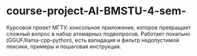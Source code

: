 # course-project-AI-BMSTU-4-sem-
Курсовой проект МГТУ: консольное приложение, которое превращает сложный вопрос в набор атомарных подвопросов. Работает локально (GGUF/llama-cpp-python), есть валидация и фильтр недопустимой лексики, примеры и пошаговая инструкция.
